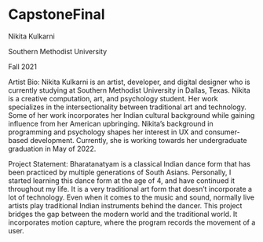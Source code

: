 # CapstoneFinal

Nikita Kulkarni 

Southern Methodist University

Fall 2021

Artist Bio: 
Nikita Kulkarni is an artist, developer, and digital designer who is currently studying at Southern Methodist University in Dallas, Texas. Nikita is a creative computation, art, and psychology student. 
Her work specializes in the intersectionality between traditional art and technology. Some of her work incorporates her Indian cultural background while gaining influence from her American upbringing. Nikita’s background in programming and psychology shapes her interest in UX and consumer-based development. 
Currently, she is working towards her undergraduate graduation in May of 2022.

Project Statement: 
Bharatanatyam is a classical Indian dance form that has been practiced by multiple generations of South Asians. Personally, I started learning this dance form at the age of 4, and have continued it throughout my life. It is a very traditional art form that doesn’t incorporate a lot of technology. Even when it comes to the music and sound, normally live artists play traditional Indian instruments behind the dancer. This project bridges the gap between the modern world and the traditional world. It incorporates motion capture, where the program records the movement of a user. 
